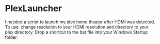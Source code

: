 # PlexLauncher
I needed a script to launch my plex home theater after HDMI was detected. To use: change resolution to your HDMI resolution and directory to your plex directory. Drop a shortcut to the bat file into your Windows Startup folder. 
